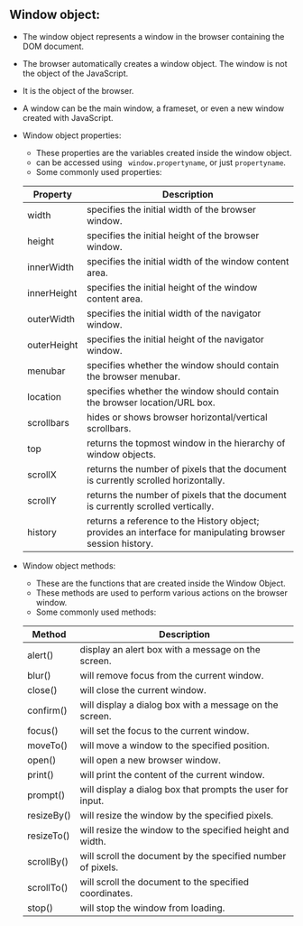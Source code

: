 ## Window object:
 * The window object represents a window in the browser containing the DOM document. 
 * The browser automatically creates a window object. The window is not the object of the JavaScript. 
 * It is the object of the browser. 
 * A window can be the main window, a frameset, or even a new window created with JavaScript. 
 * Window object properties:
     * These properties are the variables created inside the window object. 
     * can be accessed using ` window.propertyname`, or just `propertyname`.
     * Some commonly used properties:
   
     | Property | Description |
     |----------|-------------|
     |width| specifies the initial width of the browser window.|
     |height|specifies the initial height of the browser window.|
     |innerWidth|specifies the initial width of the window content area.|
     |innerHeight|specifies the initial height of the window content area.|
     |outerWidth|specifies the initial width of the navigator window.|
     |outerHeight|specifies the initial height of the navigator window.|
     |menubar|specifies whether the window should contain the browser menubar.|
     |location|specifies whether the window should contain the browser location/URL box.|
     |scrollbars|hides or shows browser horizontal/vertical scrollbars.|
     |top|returns the topmost window in the hierarchy of window objects.|
     |scrollX|returns the number of pixels that the document is currently scrolled horizontally.|
     |scrollY|returns the number of pixels that the document is currently scrolled vertically.|
     |history|returns a reference to the History object; provides an interface for manipulating browser session history.| 

 * Window object methods:
     * These are the functions that are created inside the Window Object.
     * These methods are used to perform various actions on the browser window.
     * Some commonly used methods:
     
     | Method | Description |
     |--------|-------------|
     |alert()|display an alert box with a message on the screen.|
     |blur()|will remove focus from the current window.|
     |close()|will close the current window.|
     |confirm()|will display a dialog box with a message on the screen.|
     |focus()|will set the focus to the current window.|
     |moveTo()|will move a window to the specified position.|
     |open()|will open a new browser window.|
     |print()|will print the content of the current window.|
     |prompt()|will display a dialog box that prompts the user for input.|
     |resizeBy()|will resize the window by the specified pixels.|
     |resizeTo()|will resize the window to the specified height and width.|
     |scrollBy()|will scroll the document by the specified number of pixels.|
     |scrollTo()|will scroll the document to the specified coordinates.|
     |stop()|will stop the window from loading.|
    
